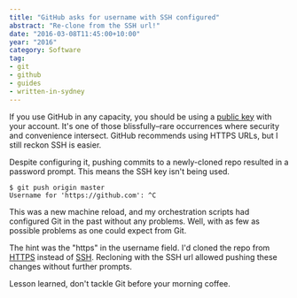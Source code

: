 ```yaml
---
title: "GitHub asks for username with SSH configured"
abstract: "Re-clone from the SSH url!"
date: "2016-03-08T11:45:00+10:00"
year: "2016"
category: Software
tag:
- git
- github
- guides
- written-in-sydney
---
```

If you use GitHub in any capacity, you should be using a [public key] with your account. It's one of those blissfully–rare occurrences where security and convenience intersect. GitHub recommends using HTTPS URLs, but I still reckon SSH is easier.

Despite configuring it, pushing commits to a newly-cloned repo resulted in a password prompt. This means the SSH key isn't being used.

    $ git push origin master
    Username for 'https://github.com': ^C

This was a new machine reload, and my orchestration scripts had configured Git in the past without any problems. Well, with as few as possible problems as one could expect from Git.

The hint was the "https" in the username field. I'd cloned the repo from [HTTPS] instead of [SSH]. Recloning with the SSH url allowed pushing these changes without further prompts.

Lesson learned, don't tackle Git before your morning coffee.

[public key]: https://help.github.com/articles/which-remote-url-should-i-use/#cloning-with-ssh-urls
[HTTPS]: https://help.github.com/articles/which-remote-url-should-i-use/#cloning-with-https-urls-recommended
[SSH]: https://help.github.com/articles/which-remote-url-should-i-use/#cloning-with-ssh-urls
